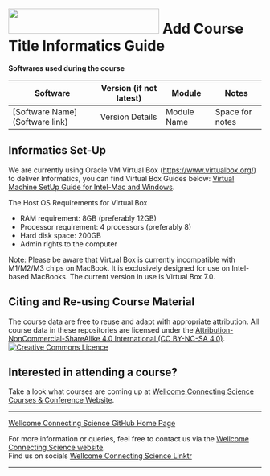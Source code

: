 # <img src="https://coursesandconferences.wellcomeconnectingscience.org/wp-content/themes/wcc_courses_and_conferences/dist/assets/svg/logo.svg" width="300" height="50"> Add Course Title Informatics Guide

**Softwares used during the course**      

| Software | Version (if not latest) | Module |Notes |
|-------------|--------------|----------|-------------|
| [Software Name](Software link) | Version Details | Module Name| Space for notes |

## Informatics Set-Up
We are currently using Oracle VM Virtual Box (https://www.virtualbox.org/) to deliver Informatics, you can find Virtual Box Guides below:
[Virtual Machine SetUp Guide for Intel-Mac and Windows](https://github.com/WCSCourses/index/blob/main/VM%20Guide.pdf). <br />

The Host OS Requirements for Virtual Box <br />
- RAM requirement: 8GB (preferably 12GB) <br />
- Processor requirement: 4 processors (preferably 8) <br />
- Hard disk space: 200GB <br />
- Admin rights to the computer <br />

Note: Please be aware that Virtual Box is currently incompatible with M1/M2/M3 chips on MacBook.
It is exclusively designed for use on Intel-based MacBooks. The current version in use is Virtual Box 7.0.

## Citing and Re-using Course Material

The course data are free to reuse and adapt with appropriate attribution. All course data in these repositories are licensed under the <a rel="license" href="https://creativecommons.org/licenses/by-nc-sa/4.0/">Attribution-NonCommercial-ShareAlike 4.0 International (CC BY-NC-SA 4.0)</a>. <a rel="license" href="http://creativecommons.org/licenses/by/4.0/"><img alt="Creative Commons Licence" style="border-width:0" src="https://i.creativecommons.org/l/by-nc-sa/4.0/88x31.png" /></a><br /> 

## Interested in attending a course?

Take a look what courses are coming up at [Wellcome Connecting Science Courses & Conference Website](https://coursesandconferences.wellcomeconnectingscience.org/our-events/).

---

[Wellcome Connecting Science GitHub Home Page](https://github.com/WCSCourses) 

For more information or queries, feel free to contact us via the [Wellcome Connecting Science website](https://coursesandconferences.wellcomeconnectingscience.org).<br /> 
Find us on socials [Wellcome Connecting Science Linktr](https://linktr.ee/eventswcs)

---
